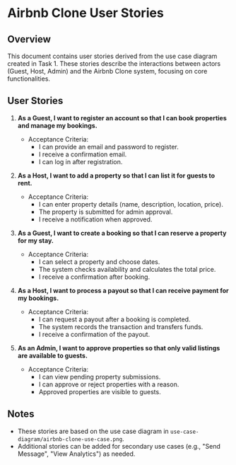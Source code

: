 # Airbnb Clone User Stories

## Overview
This document contains user stories derived from the use case diagram created in Task 1. These stories describe the interactions between actors (Guest, Host, Admin) and the Airbnb Clone system, focusing on core functionalities.

## User Stories
1. **As a Guest, I want to register an account so that I can book properties and manage my bookings.**
   - Acceptance Criteria:
     - I can provide an email and password to register.
     - I receive a confirmation email.
     - I can log in after registration.

2. **As a Host, I want to add a property so that I can list it for guests to rent.**
   - Acceptance Criteria:
     - I can enter property details (name, description, location, price).
     - The property is submitted for admin approval.
     - I receive a notification when approved.

3. **As a Guest, I want to create a booking so that I can reserve a property for my stay.**
   - Acceptance Criteria:
     - I can select a property and choose dates.
     - The system checks availability and calculates the total price.
     - I receive a confirmation after booking.

4. **As a Host, I want to process a payout so that I can receive payment for my bookings.**
   - Acceptance Criteria:
     - I can request a payout after a booking is completed.
     - The system records the transaction and transfers funds.
     - I receive a confirmation of the payout.

5. **As an Admin, I want to approve properties so that only valid listings are available to guests.**
   - Acceptance Criteria:
     - I can view pending property submissions.
     - I can approve or reject properties with a reason.
     - Approved properties are visible to guests.

## Notes
- These stories are based on the use case diagram in `use-case-diagram/airbnb-clone-use-case.png`.
- Additional stories can be added for secondary use cases (e.g., "Send Message", "View Analytics") as needed.